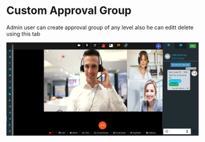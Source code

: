 # Custom Approval Group

Admin user can create approval group of any level also he can editt delete using this tab

![](../../.gitbook/assets/image%20%28243%29.png)

